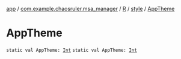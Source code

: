 [app](../../../index.md) / [com.example.chaosruler.msa_manager](../../index.md) / [R](../index.md) / [style](index.md) / [AppTheme](.)

# AppTheme

`static val AppTheme: `[`Int`](https://kotlinlang.org/api/latest/jvm/stdlib/kotlin/-int/index.html)
`static val AppTheme: `[`Int`](https://kotlinlang.org/api/latest/jvm/stdlib/kotlin/-int/index.html)
